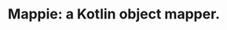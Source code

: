 ---
title: "Mappie: a Kotlin object mapper."
headline: "Mappie"
btns:
-
    caption: "Introduction"
    url: "/getting-started/introduction/"
    type: "regular"
-
    caption: "Changelog"
    url: "/changelog/"
    type: "outline"
summary: "Mappie is a Kotlin object mapping compiler plugin generating performant code at compile-time while writing minimal code."
displaySummary: true
layout: "layouts/front-page.html"
overview:
-
    title: "Getting Started"
    url: "/getting-started/"
    description: "Start here and get to know Mappie."
---